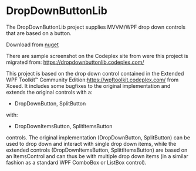 # DropDownButtonLib
The DropDownButtonLib project supplies MVVM/WPF drop down controls that are based on a button. 

Download from [nuget](https://preview.nuget.org/packages/Dirkster.DropDownButtonLib/)

There are sample screenshot on the Codeplex site from were this project is migrated from:
https://dropdownbuttonlib.codeplex.com/

This project is based on the drop down control contained in the
Extended WPF Toolkit™ Community Edition:https://wpftoolkit.codeplex.com/ from Xceed.
It includes some bugfixes to the original implementation and extends the original controls with a:

- DropDownButton, SplitButton

with:

- DropDownItemsButton, SplitItemsButton

controls. The original implementation (DropDownButton, SplitButton) can be used to drop down and interact with single drop down items, while the extended controls (DropDownItemsButton, SplittItemsButton) are based on an ItemsControl and can thus be with multiple drop down items (in a similar fashion as a standard WPF ComboBox or ListBox control).
